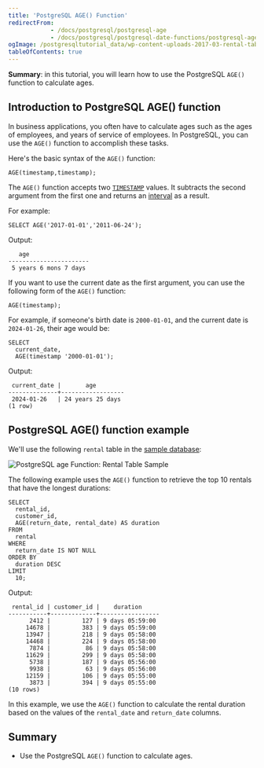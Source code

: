 ```yaml
---
title: 'PostgreSQL AGE() Function'
redirectFrom:
            - /docs/postgresql/postgresql-age 
            - /docs/postgresql/postgresql-date-functions/postgresql-age/
ogImage: /postgresqltutorial_data/wp-content-uploads-2017-03-rental-table.png
tableOfContents: true
---
```



**Summary**: in this tutorial, you will learn how to use the PostgreSQL `AGE()` function to calculate ages.

## Introduction to PostgreSQL AGE() function

In business applications, you often have to calculate ages such as the ages of employees, and years of service of employees. In PostgreSQL, you can use the `AGE()` function to accomplish these tasks.

Here's the basic syntax of the `AGE()` function:

```
AGE(timestamp,timestamp);
```

The `AGE()` function accepts two [`TIMESTAMP`](/docs/postgresql/postgresql-timestamp) values. It subtracts the second argument from the first one and returns an [interval](https://www.postgresqltutorial.com/postgresql-tutorial/postgresql-interval) as a result.

For example:

```
SELECT AGE('2017-01-01','2011-06-24');
```

Output:

```
   age
-----------------------
 5 years 6 mons 7 days
```

If you want to use the current date as the first argument, you can use the following form of the `AGE()` function:

```
AGE(timestamp);
```

For example, if someone's birth date is `2000-01-01`, and the current date is `2024-01-26`, their age would be:

```
SELECT
  current_date,
  AGE(timestamp '2000-01-01');
```

Output:

```
 current_date |       age
--------------+------------------
 2024-01-26   | 24 years 25 days
(1 row)
```

## PostgreSQL AGE() function example

We'll use the following `rental` table in the [sample database](/docs/postgresql/postgresql-getting-started/postgresql-sample-database):

![PostgreSQL age Function: Rental Table Sample](/postgresqltutorial_data/wp-content-uploads-2017-03-rental-table.png)

The following example uses the `AGE()` function to retrieve the top 10 rentals that have the longest durations:

```
SELECT
  rental_id,
  customer_id,
  AGE(return_date, rental_date) AS duration
FROM
  rental
WHERE
  return_date IS NOT NULL
ORDER BY
  duration DESC
LIMIT
  10;
```

Output:

```
 rental_id | customer_id |    duration
-----------+-------------+-----------------
      2412 |         127 | 9 days 05:59:00
     14678 |         383 | 9 days 05:59:00
     13947 |         218 | 9 days 05:58:00
     14468 |         224 | 9 days 05:58:00
      7874 |          86 | 9 days 05:58:00
     11629 |         299 | 9 days 05:58:00
      5738 |         187 | 9 days 05:56:00
      9938 |          63 | 9 days 05:56:00
     12159 |         106 | 9 days 05:55:00
      3873 |         394 | 9 days 05:55:00
(10 rows)
```

In this example, we use the `AGE()` function to calculate the rental duration based on the values of the `rental_date` and `return_date` columns.

## Summary

- Use the PostgreSQL `AGE()` function to calculate ages.
